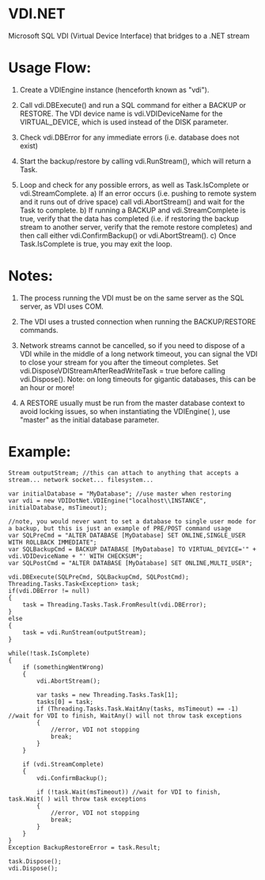 # VDI.NET
Microsoft SQL VDI (Virtual Device Interface) that bridges to a .NET stream

# Usage Flow:
1) Create a VDIEngine instance (henceforth known as "vdi").

2) Call vdi.DBExecute() and run a SQL command for either a BACKUP or RESTORE.
   The VDI device name is vdi.VDIDeviceName for the VIRTUAL_DEVICE, which is used instead of the DISK parameter.

3) Check vdi.DBError for any immediate errors (i.e. database does not exist)

4) Start the backup/restore by calling vdi.RunStream(), which will return a Task.

5) Loop and check for any possible errors, as well as Task.IsComplete or vdi.StreamComplete.
   a) If an error occurs (i.e. pushing to remote system and it runs out of drive space) call vdi.AbortStream() and wait for the Task to complete.
   b) If running a BACKUP and vdi.StreamComplete is true, verify that the data has completed (i.e. if restoring the backup stream to another server, verify that the remote restore completes) and then call either vdi.ConfirmBackup() or vdi.AbortStream().
   c) Once Task.IsComplete is true, you may exit the loop.

# Notes:
1) The process running the VDI must be on the same server as the SQL server, as VDI uses COM.

2) The VDI uses a trusted connection when running the BACKUP/RESTORE commands.

3) Network streams cannot be cancelled, so if you need to dispose of a VDI while in the middle of a long network timeout, you can signal the VDI to close your stream for you after the timeout completes.
   Set vdi.DisposeVDIStreamAfterReadWriteTask = true before calling vdi.Dispose().
   Note: on long timeouts for gigantic databases, this can be an hour or more!

4) A RESTORE usually must be run from the master database context to avoid locking issues, so when instantiating the VDIEngine( ), use "master" as the initial database parameter.

# Example:
```
Stream outputStream; //this can attach to anything that accepts a stream... network socket... filesystem...

var initialDatabase = "MyDatabase"; //use master when restoring
var vdi = new VDIDotNet.VDIEngine("localhost\\INSTANCE", initialDatabase, msTimeout);

//note, you would never want to set a database to single user mode for a backup, but this is just an example of PRE/POST command usage
var SQLPreCmd = "ALTER DATABASE [MyDatabase] SET ONLINE,SINGLE_USER WITH ROLLBACK IMMEDIATE";
var SQLBackupCmd = BACKUP DATABASE [MyDatabase] TO VIRTUAL_DEVICE='" + vdi.VDIDeviceName + "' WITH CHECKSUM";
var SQLPostCmd = "ALTER DATABASE [MyDatabase] SET ONLINE,MULTI_USER";

vdi.DBExecute(SQLPreCmd, SQLBackupCmd, SQLPostCmd);
Threading.Tasks.Task<Exception> task;
if(vdi.DBError != null)
{
    task = Threading.Tasks.Task.FromResult(vdi.DBError);
}
else
{
    task = vdi.RunStream(outputStream);
}

while(!task.IsComplete)
{
    if (somethingWentWrong)
    {
        vdi.AbortStream();

        var tasks = new Threading.Tasks.Task[1];
        tasks[0] = task;
        if (Threading.Tasks.Task.WaitAny(tasks, msTimeout) == -1) //wait for VDI to finish, WaitAny() will not throw task exceptions
        {
            //error, VDI not stopping
            break;
        }
    }

    if (vdi.StreamComplete)
    {
        vdi.ConfirmBackup();

        if (!task.Wait(msTimeout)) //wait for VDI to finish, task.Wait( ) will throw task exceptions
        {
            //error, VDI not stopping
            break;
        }
    }
}
Exception BackupRestoreError = task.Result;

task.Dispose();
vdi.Dispose();
```
